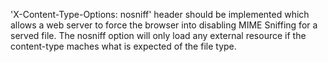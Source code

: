 'X-Content-Type-Options: nosniff' header should be implemented which
allows a web server to force the browser into disabling MIME Sniffing
for a served file. The nosniff option will only load any external resource
if the content-type maches what is expected of the file type.